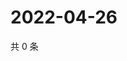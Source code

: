 # 2022-04-26

共 0 条

<!-- BEGIN WEIBO -->
<!-- 最后更新时间 Tue Apr 26 2022 19:00:47 GMT+0800 (China Standard Time) -->

<!-- END WEIBO -->
